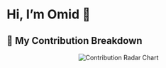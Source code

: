 # Hi, I’m Omid 👋

## 🚀 My Contribution Breakdown

<p align="center">
  <img
    src="https://quickchart.io/chart?c={
      type:'radar',
      data:{
        labels:['Commits','Code review','Pull requests','Issues'],
        datasets:[{
          data:[63,15,22,0],
          backgroundColor:'rgba(72,201,176,0.5)',
          borderColor:'rgba(72,201,176,1)'
        }]
      },
      options:{
        scale:{ticks:{beginAtZero:true,max:100}},
        plugins:{legend:{display:false}}
      }
    }"
    alt="Contribution Radar Chart"
  />
</p>
